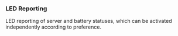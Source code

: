 ### LED Reporting

LED reporting of server and battery statuses, which can be activated independently according to preference.

